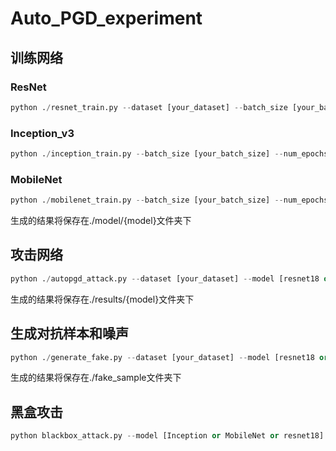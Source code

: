# Auto_PGD_experiment

## 训练网络

### ResNet

```python
python ./resnet_train.py --dataset [your_dataset] --batch_size [your_batch_size] --num_epochs [your_num_epochs] --model [resnet18 or resnet34 or resnet50]
```

### Inception_v3

```python
python ./inception_train.py --batch_size [your_batch_size] --num_epochs [your_num_epochs]
```

### MobileNet

```python
python ./mobilenet_train.py --batch_size [your_batch_size] --num_epochs [your_num_epochs]
```

生成的结果将保存在./model/{model}文件夹下

## 攻击网络

```python
python ./autopgd_attack.py --dataset [your_dataset] --model [resnet18 or resnet34 or resnet50]
```

生成的结果将保存在./results/{model}文件夹下

## 生成对抗样本和噪声

```python
python ./generate_fake.py --dataset [your_dataset] --model [resnet18 or resnet34 or resnet50]
```

生成的结果将保存在./fake_sample文件夹下

## 黑盒攻击

```python
python blackbox_attack.py --model [Inception or MobileNet or resnet18]
```

